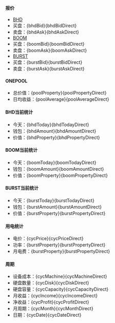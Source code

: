 #### 报价
- [BHD](https://www.aex-global.com/page/trade.html?mk_type=CNC&trade_coin_name=BHD)
- 买盘：{bhdBid}{bhdBidDirect}
- 卖盘：{bhdAsk}{bhdAskDirect}
- [BOOM](https://www.qbtc.ink/trade?symbol=BOOM_CNYT)
- 买盘：{boomBid}{boomBidDirect}
- 卖盘：{boomAsk}{boomAskDirect}
- [BURST](https://www.qbtc.ink/trade?symbol=BURST_CNYT)
- 买盘：{burstBid}{burstBidDirect}
- 卖盘：{burstAsk}{burstAskDirect}

#### ONEPOOL
- 总价值：{poolProperty}{poolPropertyDirect}
- 日均收益：{poolAverage}{poolAverageDirect}

#### BHD当前统计
- 今天：{bhdToday}{bhdTodayDirect}
- 钱包：{bhdAmount}{bhdAmountDirect}
- 价值：{bhdProperty}{bhdPropertyDirect}

#### BOOM当前统计
- 今天：{boomToday}{boomTodayDirect}
- 钱包：{boomAmount}{boomAmountDirect}
- 价值：{boomProperty}{boomPropertyDirect}

#### BURST当前统计
- 今天：{burstToday}{burstTodayDirect}
- 钱包：{burstAmount}{burstAmountDirect}
- 价值：{burstProperty}{burstPropertyDirect}

#### 用电统计
- 电价：{cycPrice}{cycPriceDirect}
- 功率：{burstProperty}{burstPropertyDirect}
- 月电费：{burstProperty}{burstPropertyDirect}

#### 周期
- 设备成本：{cycMachine}{cycMachineDirect}
- 硬盘数量：{cycDisk}{cycDiskDirect}
- 硬盘容量：{cycCapacity}{cycCapacityDirect}
- 月收益：{cycIncome}{cycIncomeDirect}
- 净收益：{cycProfit}{cycProfitDirect}
- 月周期：{cycMonth}{cycMonthDirect}
- 日期：{cycDate}{cycDateDirect}

